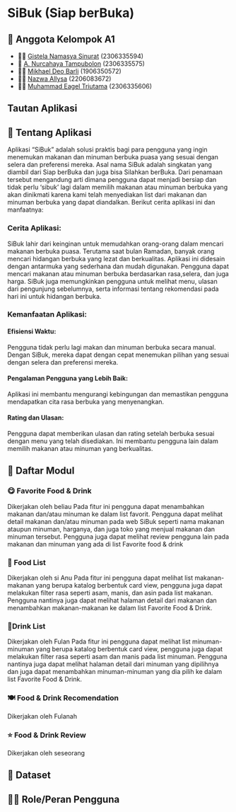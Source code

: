 # SiBuk (Siap berBuka)

## 🎉 Anggota Kelompok A1
* 👩‍🦰 [Gistela Namasya Sinurat](https://github.com/GistelaS) (2306335594)
* 👩 [A. Nurcahaya Tampubolon](https://github.com/clvdyo) (2306335575)
* 🧑‍🦰 [Mikhael Deo Barli](https://github.com/Midebar) (1906350572)
* 👩‍🦰 [Nazwa Allysa](https://github.com/averitastio) (2206083672)
* 👨‍🦱 [Muhammad Eagel Triutama](https://github.com/MhmdEagel) (2306335606)

## Tautan Aplikasi

## 📒 Tentang Aplikasi
Aplikasi “SiBuk” adalah solusi praktis bagi para pengguna yang ingin menemukan makanan dan minuman berbuka puasa yang sesuai dengan selera dan preferensi mereka. Asal nama SiBuk adalah singkatan yang diambil dari Siap berBuka dan juga bisa Silahkan berBuka. Dari penamaan tersebut mengandung arti dimana pengguna dapat menjadi bersiap dan tidak perlu ‘sibuk’ lagi dalam memilih makanan atau minuman berbuka yang akan dinikmati karena kami telah menyediakan list dari makanan dan minuman berbuka yang dapat diandalkan. Berikut cerita aplikasi ini dan manfaatnya:

### Cerita Aplikasi:
SiBuk lahir dari keinginan untuk memudahkan orang-orang dalam mencari makanan berbuka puasa. Terutama saat bulan Ramadan, banyak orang mencari hidangan berbuka yang lezat dan berkualitas.
Aplikasi ini didesain dengan antarmuka yang sederhana dan mudah digunakan. Pengguna dapat mencari makanan atau minuman berbuka berdasarkan rasa,selera, dan juga harga.
SiBuk juga memungkinkan pengguna untuk melihat menu, ulasan dari pengunjung sebelumnya, serta informasi tentang rekomendasi pada hari ini untuk hidangan berbuka.
### Kemanfaatan Aplikasi:
#### Efisiensi Waktu: 
Pengguna tidak perlu lagi makan dan minuman berbuka secara manual. Dengan SiBuk, mereka dapat dengan cepat menemukan pilihan yang sesuai dengan selera dan preferensi mereka.
#### Pengalaman Pengguna yang Lebih Baik: 
Aplikasi ini membantu mengurangi kebingungan dan memastikan pengguna mendapatkan cita rasa berbuka yang menyenangkan.
#### Rating dan Ulasan: 
Pengguna dapat memberikan ulasan dan rating setelah berbuka sesuai dengan menu yang telah disediakan. Ini membantu pengguna lain dalam memilih makanan atau minuman yang berkualitas.

## 📃 Daftar Modul
### 😋 Favorite Food & Drink
Dikerjakan oleh beliau
Pada fitur ini pengguna dapat menambahkan makanan dan/atau minuman ke dalam list favorit. Pengguna dapat melihat detail makanan dan/atau minuman pada web SiBuk seperti nama makanan ataupun minuman, harganya, dan juga toko yang menjual makanan dan minuman tersebut. Pengguna juga dapat melihat review pengguna lain pada makanan dan minuman yang ada di list Favorite food & drink

### 🍔 Food List
Dikerjakan oleh si Anu
Pada fitur ini pengguna dapat melihat list makanan-makanan yang berupa katalog berbentuk card view, pengguna juga dapat melakukan filter rasa seperti asam, manis, dan asin pada list makanan. Pengguna nantinya juga dapat melihat halaman detail dari makanan dan menambahkan makanan-makanan ke dalam list Favorite Food & Drink.

### 🍹Drink List
Dikerjakan oleh Fulan
Pada fitur ini pengguna dapat melihat list minuman-minuman yang berupa katalog berbentuk card view, pengguna juga dapat melakukan filter rasa seperti asam dan manis pada list minuman. Pengguna nantinya juga dapat melihat halaman detail dari minuman yang dipilihnya dan juga dapat menambahkan minuman-minuman yang dia pilih ke dalam list Favorite Food & Drink.

### 🍽️ Food & Drink Recomendation
Dikerjakan oleh Fulanah

### ⭐ Food & Drink Review
Dikerjakan oleh seseorang

## 💾 Dataset

## 🧑‍💻 Role/Peran Pengguna

